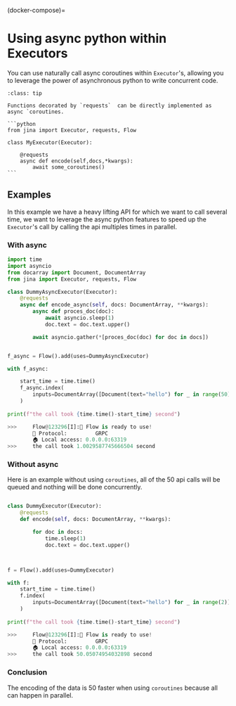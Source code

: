 (docker-compose)=
# Using async python within Executors


You can use naturally call async coroutines within `Executor`'s, allowing you to leverage the power of asynchronous
python to write concurrent code. 


````{admonition} Example code
:class: tip

Functions decorated by `requests`  can be directly implemented as async `coroutines. 

```python
from jina import Executor, requests, Flow

class MyExecutor(Executor):
    
    @requests
    async def encode(self,docs,*kwargs):
        await some_coroutines()
```
````

## Examples

In this example we have a heavy lifting API for which we want to call several time, we want to leverage the
async python features to speed up the `Executor`'s call by calling the api multiples times in parallel.

### With async


```python
import time
import asyncio
from docarray import Document, DocumentArray
from jina import Executor, requests, Flow

class DummyAsyncExecutor(Executor):
    @requests
    async def encode_async(self, docs: DocumentArray, **kwargs):
        async def proces_doc(doc):
            await asyncio.sleep(1)
            doc.text = doc.text.upper()

        await asyncio.gather(*[proces_doc(doc) for doc in docs])


f_async = Flow().add(uses=DummyAsyncExecutor)

with f_async:

    start_time = time.time()
    f_async.index(
        inputs=DocumentArray([Document(text="hello") for _ in range(50)]),
    )
    
print(f"the call took {time.time()-start_time} second")

>>>     Flow@123296[I]:🎉 Flow is ready to use!
        🔗 Protocol: 		GRPC
        🏠 Local access:	0.0.0.0:63319
>>>     the call took 1.0029587745666504 second
```

### Without async

Here is an example without using `coroutines`, all of the 50 api calls will be queued and nothing will be done 
concurrently.

```python

class DummyExecutor(Executor):
    @requests
    def encode(self, docs: DocumentArray, **kwargs):

        for doc in docs:
            time.sleep(1)
            doc.text = doc.text.upper()



f = Flow().add(uses=DummyExecutor)

with f:
    start_time = time.time()
    f.index(
        inputs=DocumentArray([Document(text="hello") for _ in range(2)]),
    )
    
print(f"the call took {time.time()-start_time} second")

>>>     Flow@123296[I]:🎉 Flow is ready to use!
        🔗 Protocol: 		GRPC
        🏠 Local access:	0.0.0.0:63319
>>>     the call took 50.05074954032898 second
```


### Conclusion

The encoding of the data is 50 faster when using `coroutines` because all can happen in parallel. 











